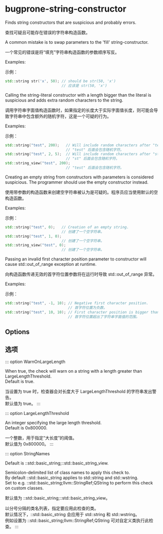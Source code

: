 # bugprone-string-constructor

Finds string constructors that are suspicious and probably errors.

查找可疑且可能存在错误的字符串构造函数。

A common mistake is to swap parameters to the 'fill' string-constructor.

一个常见的错误是将“填充”字符串构造函数的参数顺序写反。

Examples:

示例：

```c++
std::string str('x', 50); // should be str(50, 'x')
                          // 应该是 str(50, 'x')
```

Calling the string-literal constructor with a length bigger than the literal is suspicious and adds extra random characters to the string.

调用字符串字面值构造函数时，如果指定的长度大于实际字面值长度，则可能会导致字符串中包含额外的随机字符，这是一个可疑的行为。

Examples:

示例：

```c++
std::string("test", 200);   // Will include random characters after "test".
                            // "test" 后面会包含随机字符。
std::string("test", 2, 5);  // Will include random characters after "st".
                            // "st" 后面会包含随机字符。
std::string_view("test", 200);
                            // "test" 后面会包含随机字符。
```

Creating an empty string from constructors with parameters is considered suspicious. The programmer should use the empty constructor instead.

使用带参数的构造函数来创建空字符串被认为是可疑的。程序员应当使用默认的空构造函数。

Examples:

示例：

```c++
std::string("test", 0);   // Creation of an empty string.
                          // 创建了一个空字符串。
std::string("test", 1, 0);
                          // 创建了一个空字符串。
std::string_view("test", 0);
                          // 创建了一个空字符串。
```

Passing an invalid first character position parameter to constructor will cause std::out_of_range exception at runtime.

向构造函数传递无效的首字符位置参数将在运行时导致 std::out_of_range 异常。

Examples:

示例：

```c++
std::string("test", -1, 10); // Negative first character position.
                             // 首字符位置为负数。
std::string("test", 10, 10); // First character position is bigger than string literal character range".
                             // 首字符位置超出了字符串字面值的范围。
```

## Options

## 选项

::: option
WarnOnLargeLength

When true, the check will warn on a string with a length greater than LargeLengthThreshold.  
Default is true.

当设置为 true 时，检查器会对长度大于 LargeLengthThreshold 的字符串发出警告。  
默认值为 true。
:::

::: option
LargeLengthThreshold

An integer specifying the large length threshold.  
Default is 0x800000.

一个整数，用于指定“大长度”的阈值。  
默认值为 0x800000。
:::

::: option
StringNames

Default is ::std::basic_string;::std::basic_string_view.

Semicolon-delimited list of class names to apply this check to.  
By default ::std::basic_string applies to std::string and std::wstring.  
Set to e.g. ::std::basic_string;llvm::StringRef;QString to perform this check on custom classes.

默认值为 ::std::basic_string;::std::basic_string_view。

以分号分隔的类名列表，指定要应用此检查的类。  
默认情况下，::std::basic_string 会应用于 std::string 和 std::wstring。  
例如设置为 ::std::basic_string;llvm::StringRef;QString 可对自定义类执行此检查。
:::
